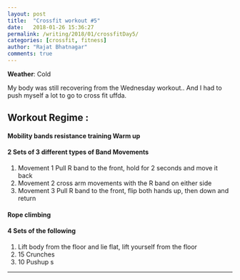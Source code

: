 ```yaml
---
layout: post
title:  "Crossfit workout #5"
date:   2018-01-26 15:36:27
permalink: /writing/2018/01/crossfitDay5/
categories: [crossfit, fitness]
author: "Rajat Bhatnagar"
comments: true
---
```


**Weather**: Cold

My body was still recovering from the Wednesday workout.. And I had to push myself a lot to go to cross fit uffda.

Workout Regime :
-------------



#### **Mobility bands resistance training** Warm up


#### **2 Sets of 3 different types of Band Movements**

1. Movement 1 Pull R band to the front, hold for 2 seconds and move it back
2. Movement 2 cross arm movements with the R band on either side
3. Movement 3 Pull R band to the front, flip both hands up, then down and return

#### **Rope climbing**

#### **4 Sets of the following**

1. Lift body from the floor and lie flat, lift yourself from the floor
2. 15 Crunches
3. 10 Pushup s


----------